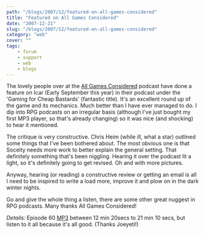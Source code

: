 ```yaml
---
path: "/blogs/2007/12/featured-on-all-games-considered"
title: "Featured on All Games Considered"
date: "2007-12-21"
slug: "/blogs/2007/12/featured-on-all-games-considered"
category: "web"
cover: ""
tags:
    - forum
    - support
    - web
    - blogs
---
```


The lovely people over at the [All Games Considered](http://allgamesconsidered.blogspot.com/2007_09_01_archive.html) podcast have done a feature on Icar (Early September this year) in their podcast under the 'Gaming for Cheap Bastards' (fantastic title). It's an excellent round up of the game and its mechanics. Much better than I have ever managed to do. I dip into RPG podcasts on an irregular basis (although I've just bought my first MP3 player, so that's already changing) so it was nice (and shocking) to hear it mentioned.

The critique is very constructive. Chris Heim (while ill, what a star) outlined some things that I've been bothered about. The most obvious one is that Soceity needs more work to better explain the general setting. That definitely something that's been niggling. Hearing it over the podcast lit a light, so it's definitely going to get revised. Oh and with more pictures.

Anyway, hearing (or reading) a constructive review or getting an email is all I need to be inspired to write a load more, improve it and plow on in the dark winter nights.

Go and give the whole thing a listen, there are some other great nuggest in RPG podcasts. Many thanks All Games Considered!

*Details:* Episode 60 [MP3](http://media.libsyn.com/media/tashkal/20070915AGC-64k.mp3) between 12 min 20secs to 21 min 10 secs, but listen to it all because it's all good. (Thanks Joeyeti!)